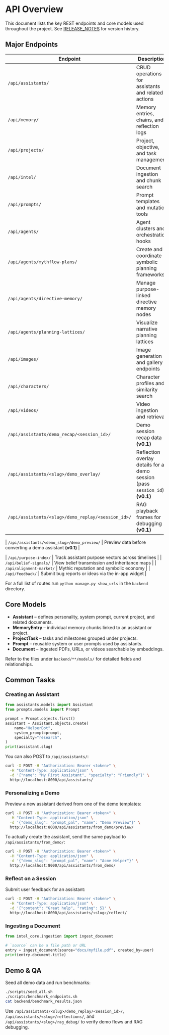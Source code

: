 # API Overview

This document lists the key REST endpoints and core models used throughout the project. See [RELEASE_NOTES](RELEASE_NOTES.md) for version history.

## Major Endpoints

| Endpoint | Description |
| --- | --- |
| `/api/assistants/` | CRUD operations for assistants and related actions |
| `/api/memory/` | Memory entries, chains, and reflection logs |
| `/api/projects/` | Project, objective, and task management |
| `/api/intel/` | Document ingestion and chunk search |
| `/api/prompts/` | Prompt templates and mutation tools |
| `/api/agents/` | Agent clusters and orchestration hooks |
| `/api/agents/mythflow-plans/` | Create and coordinate symbolic planning frameworks |
| `/api/agents/directive-memory/` | Manage purpose-linked directive memory nodes |
| `/api/agents/planning-lattices/` | Visualize narrative planning lattices |
| `/api/images/` | Image generation and gallery endpoints |
| `/api/characters/` | Character profiles and similarity search |
| `/api/videos/` | Video ingestion and retrieval |
| `/api/assistants/demo_recap/<session_id>/` | Demo session recap data **(v0.1)** |
| `/api/assistants/<slug>/demo_overlay/` | Reflection overlay details for a demo session (pass `session_id`) **(v0.1)** |
| `/api/assistants/<slug>/demo_replay/<session_id>/` | RAG playback frames for debugging **(v0.1)** |

| `/api/assistants/<demo_slug>/demo_preview/` | Preview data before converting a demo assistant **(v0.1)** |

| `/api/purpose-index/` | Track assistant purpose vectors across timelines |
| `/api/belief-signals/` | View belief transmission and inheritance maps |
| `/api/alignment-market/` | Mythic reputation and symbolic economy |
| `/api/feedback/` | Submit bug reports or ideas via the in-app widget |

For a full list of routes run `python manage.py show_urls` in the `backend` directory.

## Core Models

- **Assistant** – defines personality, system prompt, current project, and related documents.
- **MemoryEntry** – individual memory chunks linked to an assistant or project.
- **ProjectTask** – tasks and milestones grouped under projects.
- **Prompt** – reusable system or user prompts used by assistants.
- **Document** – ingested PDFs, URLs, or videos searchable by embeddings.

Refer to the files under `backend/**/models/` for detailed fields and relationships.

## Common Tasks

### Creating an Assistant

```python
from assistants.models import Assistant
from prompts.models import Prompt

prompt = Prompt.objects.first()
assistant = Assistant.objects.create(
    name="HelperBot",
    system_prompt=prompt,
    specialty="research",
)
print(assistant.slug)
```

You can also POST to `/api/assistants/`:

```bash
curl -X POST -H "Authorization: Bearer <token>" \
  -H "Content-Type: application/json" \
  -d '{"name": "My First Assistant", "specialty": "Friendly"}' \
  http://localhost:8000/api/assistants/
```

### Personalizing a Demo

Preview a new assistant derived from one of the demo templates:

```bash
curl -X POST -H "Authorization: Bearer <token>" \
  -H "Content-Type: application/json" \
  -d '{"demo_slug": "prompt_pal", "name": "Demo Preview"}' \
  http://localhost:8000/api/assistants/from_demo/preview/
```

To actually create the assistant, send the same payload to `/api/assistants/from_demo/`:

```bash
curl -X POST -H "Authorization: Bearer <token>" \
  -H "Content-Type: application/json" \
  -d '{"demo_slug": "prompt_pal", "name": "Acme Helper"}' \
  http://localhost:8000/api/assistants/from_demo/
```

### Reflect on a Session

Submit user feedback for an assistant:

```bash
curl -X POST -H "Authorization: Bearer <token>" \
  -H "Content-Type: application/json" \
  -d '{"content": "Great help", "rating": 5}' \
  http://localhost:8000/api/assistants/<slug>/reflect/
```

### Ingesting a Document

```python
from intel_core.ingestion import ingest_document

# `source` can be a file path or URL
entry = ingest_document(source="docs/myfile.pdf", created_by=user)
print(entry.document.title)
```

## Demo & QA

Seed all demo data and run benchmarks:

```bash
./scripts/seed_all.sh
./scripts/benchmark_endpoints.sh
cat backend/benchmark_results.json
```

Use `/api/assistants/<slug>/demo_replay/<session_id>/`,
`/api/assistants/<slug>/reflections/`, and `/api/assistants/<slug>/rag_debug/`
to verify demo flows and RAG debugging.
